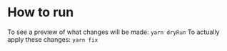 # How to run
To see a preview of what changes will be made: `yarn dryRun`
To actually apply these changes: `yarn fix`
